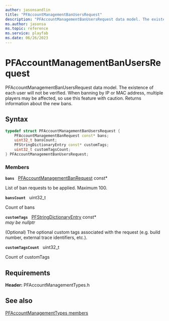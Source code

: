 ```yaml
---
author: jasonsandlin
title: "PFAccountManagementBanUsersRequest"
description: "PFAccountManagementBanUsersRequest data model. The existence of each user will not be verified. When banning by IP or MAC address, multiple players may be affected, so use this feature with caution. Returns information about the new bans."
ms.author: jasonsa
ms.topic: reference
ms.service: playfab
ms.date: 06/26/2023
---
```


# PFAccountManagementBanUsersRequest  

PFAccountManagementBanUsersRequest data model. The existence of each user will not be verified. When banning by IP or MAC address, multiple players may be affected, so use this feature with caution. Returns information about the new bans.  

## Syntax  
  
```cpp
typedef struct PFAccountManagementBanUsersRequest {  
    PFAccountManagementBanRequest const* bans;  
    uint32_t bansCount;  
    PFStringDictionaryEntry const* customTags;  
    uint32_t customTagsCount;  
} PFAccountManagementBanUsersRequest;  
```
  
### Members  
  
**`bans`** &nbsp; [PFAccountManagementBanRequest](pfaccountmanagementbanrequest.md) const*  
  
List of ban requests to be applied. Maximum 100.
  
**`bansCount`** &nbsp; uint32_t  
  
Count of bans
  
**`customTags`** &nbsp; [PFStringDictionaryEntry](../../pftypes/structs/pfstringdictionaryentry.md) const*  
*may be nullptr*  
  
(Optional) The optional custom tags associated with the request (e.g. build number, external trace identifiers, etc.).
  
**`customTagsCount`** &nbsp; uint32_t  
  
Count of customTags
  
  
## Requirements  
  
**Header:** PFAccountManagementTypes.h
  
## See also  
[PFAccountManagementTypes members](../pfaccountmanagementtypes_members.md)  

  
  
